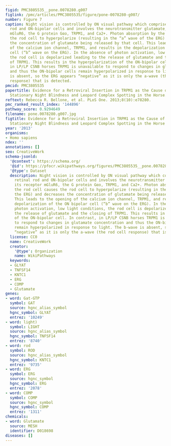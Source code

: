 ```yaml
---
figid: PMC3805535__pone.0078280.g007
figlink: /pmc/articles/PMC3805535/figure/pone-0078280-g007/
number: Figure 7
caption: Night vision is controlled by ON visual pathway which comprises both retinal
  rod and ON-bipolar cells and involves the neurotransmitter glutamate, its receptor
  mGluR6, the G protein Gαo, TRPM1, and Ca2+. Photon absorption by the rod cell causes
  the rod cell to hyperpolarize (resulting in the “a” wave of the ERG) and decreases
  the concentration of glutamate being released by that cell. This leads to the opening
  of the calcium ion channel, TRPM1, and results in the depolarization of the ON bipolar
  cell (“b” wave on the ERG). In the absence of photon activation, low light conditions,
  the rod cell is depolarized leading to the release of glutamate and the closing
  of TRPM1. This results in the hyperpolarization of the ON-bipolar cell. In contrast,
  in LP/LP CSNB horses TRPM1 is unavailable to respond to changes in glutamate concentration
  and thus the ON-bipolar cells remain hyperpolarized in response to light. The b-wave
  is absent, so the ERG appears “negative” as it is only the a-wave (the rod cell
  response) that is detected.
pmcid: PMC3805535
papertitle: Evidence for a Retroviral Insertion in TRPM1 as the Cause of Congenital
  Stationary Night Blindness and Leopard Complex Spotting in the Horse.
reftext: Rebecca R. Bellone, et al. PLoS One. 2013;8(10):e78280.
pmc_ranked_result_index: '144896'
pathway_score: 0.9294649
filename: pone.0078280.g007.jpg
figtitle: Evidence for a Retroviral Insertion in TRPM1 as the Cause of Congenital
  Stationary Night Blindness and Leopard Complex Spotting in the Horse
year: '2013'
organisms:
- Homo sapiens
ndex: ''
annotations: []
seo: CreativeWork
schema-jsonld:
  '@context': https://schema.org/
  '@id': https://pfocr.wikipathways.org/figures/PMC3805535__pone.0078280.g007.html
  '@type': Dataset
  description: Night vision is controlled by ON visual pathway which comprises both
    retinal rod and ON-bipolar cells and involves the neurotransmitter glutamate,
    its receptor mGluR6, the G protein Gαo, TRPM1, and Ca2+. Photon absorption by
    the rod cell causes the rod cell to hyperpolarize (resulting in the “a” wave of
    the ERG) and decreases the concentration of glutamate being released by that cell.
    This leads to the opening of the calcium ion channel, TRPM1, and results in the
    depolarization of the ON bipolar cell (“b” wave on the ERG). In the absence of
    photon activation, low light conditions, the rod cell is depolarized leading to
    the release of glutamate and the closing of TRPM1. This results in the hyperpolarization
    of the ON-bipolar cell. In contrast, in LP/LP CSNB horses TRPM1 is unavailable
    to respond to changes in glutamate concentration and thus the ON-bipolar cells
    remain hyperpolarized in response to light. The b-wave is absent, so the ERG appears
    “negative” as it is only the a-wave (the rod cell response) that is detected.
  license: CC0
  name: CreativeWork
  creator:
    '@type': Organization
    name: WikiPathways
  keywords:
  - GLYAT
  - TNFSF14
  - KNTC1
  - ERG
  - COMP
  - Glutamate
genes:
- word: Gat-GTP
  symbol: GAT
  source: hgnc_alias_symbol
  hgnc_symbol: GLYAT
  entrez: '10249'
- word: light)
  symbol: LIGHT
  source: hgnc_alias_symbol
  hgnc_symbol: TNFSF14
  entrez: '8740'
- word: rod
  symbol: ROD
  source: hgnc_alias_symbol
  hgnc_symbol: KNTC1
  entrez: '9735'
- word: ERG
  symbol: ERG
  source: hgnc_symbol
  hgnc_symbol: ERG
  entrez: '2078'
- word: COMP
  symbol: COMP
  source: hgnc_symbol
  hgnc_symbol: COMP
  entrez: '1311'
chemicals:
- word: Glutamate
  source: MESH
  identifier: D018698
diseases: []
---
```

